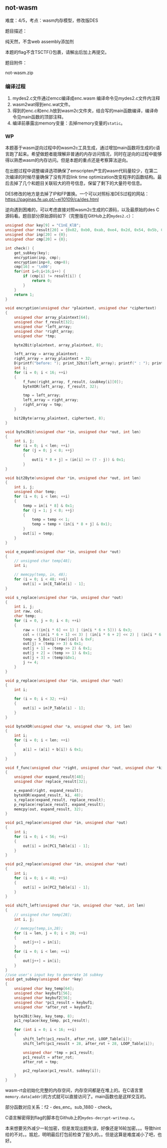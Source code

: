 ## not-wasm

难度：4/5，考点：wasm内存模型，修改版DES

题目描述：

纯天然，不含web assembly添加剂

本题的flag不含TSCTF{}包裹，请解出后加上再提交。

题目附件：

not-wasm.zip



### 编译过程

1. mydes2.c文件通过emcc编译成enc.wasm 编译命令见mydes2.c文件内注释
2. wasm2wat得到enc.wat文件。
3. 得到的enc.c和enc.h放到wasm2c文件夹，结合写的main函数编译，编译命令见main函数的顶部注释。
4. 编译前暴露出memory变量：去掉memory变量的`static`。



### WP

本题基于wasm逆向过程中的wasm2c工具生成，通过增加main函数将生成的c语言跑了起来。希望做题者能理解非普通的内存访问情况，同时在逆向的过程中能够得以熟悉wasm的内存访问。但是本题的重点还是考察算法逆向。

在出题过程中调整编译选项确保了emscripten产生的wasm代码量较少，在第二次编译的时候尽量确保了没有开启link time optimization改变程序的函数结构。最后去掉了几个和题目关联较大的符号信息，保留了剩下的大量符号信息。

DES修改的地方是去掉了IP和FP置换。一个可以对照标准DES过程的网站：https://paginas.fe.up.pt/~ei10109/ca/des.html 

逆向遇到困难的，可以考虑直接对照wasm2c生成的C源码，以及最原始的des C源码看。题目部分原始源码如下（完整版在GitHub上的`mydes2.c`）：

```c
unsigned char key[9] = "C1nE_KlB";
unsigned char result[20] = {0x82, 0xb0, 0xab, 0xe4, 0x2d, 0x54, 0x5b, 0x2b, 0xd7, 0xf2, 0x54, 0xb8, 0x1f, 0x1b, 0xc7, 0x92, 0x00};
unsigned char inp[20] = {0};
unsigned char cmp[20] = {0};

int check() {
    get_subkey(key);
    encryption(inp, cmp);
    encryption(inp+8, cmp+8);
    cmp[16] = '\x00';
    for(int i=0;i<16;i++) {
        if (cmp[i] != result[i]) {
            return 0;
        }
    }
    return 1;
}

void encryption(unsigned char *plaintext, unsigned char *ciphertext)
{
    unsigned char array_plaintext[64];
    unsigned char f_result[32];
    unsigned char *left_array;
    unsigned char *right_array;
    unsigned char *tmp;

    byte2Bit(plaintext, array_plaintext, 8);

    left_array = array_plaintext;
    right_array = array_plaintext + 32;
    D(printf("before: "); print_32bit(left_array); printf(" : "); print_32bit(right_array); printf("\n");)
    int i;
    for (i = 0; i < 16; ++i)
    {
        f_func(right_array, f_result, &subkey[i][0]);
        byteXOR(left_array, f_result, 32);

        tmp = left_array;
        left_array = right_array;
        right_array = tmp;
    }

    bit2Byte(array_plaintext, ciphertext, 8);
}

void byte2Bit(unsigned char *in, unsigned char *out, int len)
{
    int i, j;
    for (i = 0; i < len; ++i)
        for (j = 0; j < 8; ++j)
        {
            out[i * 8 + j] = (in[i] >> (7 - j)) & 0x1;
        }
}

void bit2Byte(unsigned char *in, unsigned char *out, int len)
{
    int i, j;
    unsigned char temp;
    for (i = 0; i < len; ++i)
    {
        temp = in[i * 8] & 0x1;
        for (j = 1; j < 8; ++j)
        {
            temp = temp << 1;
            temp = temp + (in[i * 8 + j] & 0x1);
        }
        out[i] = temp;
    }
}

void e_expand(unsigned char *in, unsigned char *out)
{
    // unsigned char temp[48];
    int i;

    // memcpy(temp, in, 48);
    for (i = 0; i < 48; ++i)
        out[i] = in[E_Table[i] - 1];
}

void s_replace(unsigned char *in, unsigned char *out)
{
    int i, j;
    int raw, col;
    char temp;
    for (i = 0, j = 0; i < 8; ++i)
    {
        raw = ((in[i * 6] << 1) | (in[i * 6 + 5])) & 0x3;                                                   //高低两位
        col = ((in[i * 6 + 1] << 3) | (in[i * 6 + 2] << 2) | (in[i * 6 + 3] << 1) | (in[i * 6 + 4])) & 0xF; //中间四位
        temp = S_Box[i][raw][col] & 0xF;
        out[j] = (temp >> 3) & 0x1;
        out[j + 1] = (temp >> 2) & 0x1;
        out[j + 2] = (temp >> 1) & 0x1;
        out[j + 3] = (temp)&0x1;
        j += 4;
    }
}

void p_replace(unsigned char *in, unsigned char *out)
{
    int i;

    for (i = 0; i < 32; ++i)
    {
        out[i] = in[P_Table[i] - 1];
    }
}

void byteXOR(unsigned char *a, unsigned char *b, int len)
{
    int i;
    for (i = 0; i < len; ++i)
    {
        a[i] = (a[i] + b[i]) & 0x1;
    }
}

void f_func(unsigned char *right, unsigned char *out, unsigned char *ki)
{
    unsigned char expand_result[48];
    unsigned char replace_result[32];

    e_expand(right, expand_result);
    byteXOR(expand_result, ki, 48);
    s_replace(expand_result, replace_result);
    p_replace(replace_result, expand_result);
    memcpy(out, expand_result, 32);
}

void pc1_replace(unsigned char *in, unsigned char *out)
{
    int i;
    for (i = 0; i < 56; ++i)
    {
        out[i] = in[PC1_Table[i] - 1];
    }
}

void pc2_replace(unsigned char *in, unsigned char *out)
{
    int i;
    for (i = 0; i < 48; ++i)
    {
        out[i] = in[PC2_Table[i] - 1];
    }
}

void shift_left(unsigned char *in, unsigned char *out, int len)
{
    // unsigned char temp[28];
    int i, j;

    // memcpy(temp,in,28);
    for (i = len, j = 0; i < 28; ++i)
    {
        out[j++] = in[i];
    }
    for (i = 0; i < len; ++i)
    {
        out[j++] = in[i];
    }
}
//use user's input key to generate 16 subkey
void get_subkey(unsigned char *key)
{
    unsigned char key_temp[64];
    unsigned char keybuf1[56];
    unsigned char keybuf2[56];
    unsigned char *pc1_result = keybuf1;
    unsigned char *after_rot = keybuf2;

    byte2Bit(key, key_temp, 8);
    pc1_replace(key_temp, pc1_result);

    for (int i = 0; i < 16; ++i)
    {
        shift_left(pc1_result, after_rot, LOOP_Table[i]);
        shift_left(pc1_result + 28, after_rot + 28, LOOP_Table[i]);

        unsigned char *tmp = pc1_result;
        pc1_result = after_rot;
        after_rot = tmp;

        pc2_replace(pc1_result, subkey[i]);
    }
}
```

wasm-rt会初始化完整的内存空间，内存空间都是在堆上的。在C语言里`memory.data[addr]`的方式就可以直接访问了。main函数也是这样交互的。

部分函数对应关系：f2 - des_enc。sub_1880 - check。

C语言解密得到flag的脚本在Github上的`mydes-decrypt-writeup.c`。

本来想要另外减少一轮加密，但是发现出题失误，好像还是16轮加密。。。导致hint给的不对。。尴尬，明明最后打包前检查了挺久的。。但是这算是难度减小了吧，也好。

